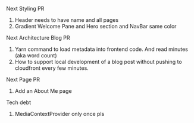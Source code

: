 Next Styling PR

1. Header needs to have name and all pages
1. Gradient Welcome Pane and Hero section and NavBar same color

Next Architecture Blog PR

1. Yarn command to load metadata into frontend code. And read minutes (aka word count)
1. How to support local development of a blog post without pushing to cloudfront every few minutes.

Next Page PR

1. Add an About Me page

Tech debt

1. MediaContextProvider only once pls
